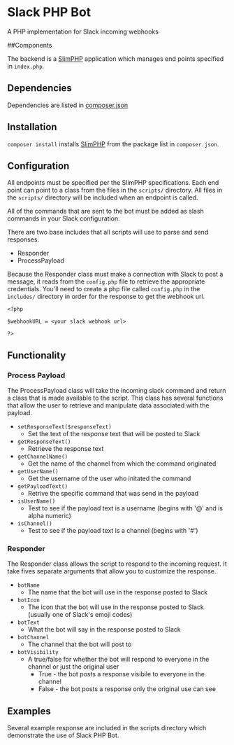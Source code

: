 # Slack PHP Bot

A PHP implementation for Slack incoming webhooks

##Components

The backend is a [SlimPHP](https://github.com/slimphp/Slim) application which manages end points specified in `index.php`.

## Dependencies

Dependencies are listed in [composer.json](https://github.com/alexmj212/slackphp/blob/master/composer.json)

## Installation

`composer install` installs [SlimPHP](https://github.com/slimphp/Slim) from the package list in `composer.json`.

## Configuration

All endpoints must be specified per the SlimPHP specifications. Each end point can point to a class from the files in the `scripts/` directory. All files in the `scripts/` directory will be included when an endpoint is called.

All of the commands that are sent to the bot must be added as slash commands in your Slack configuration.

There are two base includes that all scripts will use to parse and send responses.
* Responder
* ProcessPayload 

Because the Responder class must make a connection with Slack to post a message, it reads from the `config.php` file to retrieve the appropriate credentials. You'll need to create a php file called `config.php` in the `includes/` directory in order for the response to get the webhook url.
```
<?php

$webhookURL = <your slack webhook url>

?>
```

## Functionality

### Process Payload
The ProcessPayload class will take the incoming slack command and return a class that is made available to the script. This class has several functions that allow the user to retrieve and manipulate data associated with the payload.
* `setResponseText($responseText)`
  * Set the text of the response text that will be posted to Slack
* `getResponseText()`
  * Retrieve the response text
* `getChannelName()`
  * Get the name of the channel from which the command originated
* `getUserName()`
  * Get the username of the user who initated the command
* `getPayloadText()`
  * Retrive the specific command that was send in the payload
* `isUserName()`
  * Test to see if the payload text is a username (begins with '@' and is alpha numeric)
* `isChannel()`
  * Test to see if the payload text is a channel (begins with '#')

### Responder
The Responder class allows the script to respond to the incoming request. It take fives separate arguments that allow you to customize the response.
* `botName`
  * The name that the bot will use in the response posted to Slack
* `botIcon`
  * The icon that the bot will use in the response posted to Slack (usually one of Slack's emoji codes)
* `botText`
  * What the bot will say in the response posted to Slack
* `botChannel`
  * The channel that the bot will post to
* `botVisibility`
  * A true/false for whether the bot will respond to everyone in the channel or just the original user
    * True - the bot posts a response visibile to everyone in the channel
    * False - the bot posts a response only the original use can see

## Examples
Several example response are included in the scripts directory which demonstrate the use of Slack PHP Bot.
